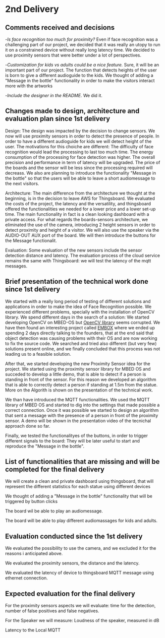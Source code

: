 # 2nd Delivery

## Comments received and decisions

-*Is face recognition too much for proximity?*
Even if face recognition was a challenging part of our project, we decided that it was really an utopy to run it on a constrained device without really long latency time. We decided to use proximity sensors that were better under a lot of perspectives.

-*Customization for kids vs adults could be a nice feature.*
Sure, it will be an important part of our project. The function that detects heights of the user is born to give a different audioguide to the kids.  We thought of adding a "Message in the bottle" functionality in order to make the visitors interact more with the artworks

-*Include the designer in the README.*
We did it.


## Changes made to design, architecture and evaluation plan since 1st delivery
Design: The design was impacted by the decision to change sensors. We now will use proximity sensors in order to detect the presence of people. In order to have a different audioguide for kids we will detect height of the user. The motivations for this choiche are different: The difficulty of face recognition would lead the processing to last too much time. The energy consumption of the processing for face detection was higher. The overall precision and performance in term of latency will be upgraded. The price of the boards and the sensor will be less since the processing required will decreass.
We also are planning to introduce the functionality "Message in the bottle" so that the users will be able to leave a short audiomessage to the next visitors. 

Architecture:
The main difference from the architecture we thought at the beginning, is in the decision to leave AWS for Thingsboard. We evaluated the costs of the project, the latency and the versatility, and thingsboard offered the functionalities we needed for a lower price and a lower set-up time. The main functionality in fact is a clean looking dashboard with a private access.
For what regards the boards-sensors architecture, we eliminated the use of the camera, introducing 2 height sensors in order to detect proximity and height of a visitor. We will also use the speaker via the AUDIO-OUT AUX port of the board. We will then introduce the buttons for the Message functionalit.

Evaluation: 
Some evaluation of the new sensors include the sensor detection distance and latency.
The evaluation process of the cloud service remains the same with Thingsboard: we will test the latency of the mqtt messages.

## Brief presentation of the technical work done since 1st delivery
We started with a really long period of testing of different solutions and applications in order to make the idea of Face Recognition possible. We experienced different problems, specially with the installation of OpenCV library. We spend different days in the search of a solution: We started developing OpenCV on MBED-OS but [OpenCV library](https://os.mbed.com/users/joeverbout/code/main/) seems corrupted. We have then found an interesting project called [EMBOX](https://github.com/embox/embox) where we ended up spending 2 days directly talking to the founders, that at the end said that object detection was causing problems with their OS and are now working to fix the source code. We searched and tried also different (but very few) solutions present online, and we finally concluded that this process was not leading us to a feasible solution.

After that, we started developing the new Proximity Sensor idea for the project. We started using the proximity sensor library for MBED OS and succeded to develop a little demo, that is able to detect if a person is standing in front of the sensor. For this reason we developed an algorithm that is able to correctly detect a person if standing at 1.5m from the statue. More on the Algorith is shown on the presentation of the technical work.

We than have introduced the MQTT functionalities. We used the MQTT library of MBED OS and started to dig into the settings that made possible a correct connection. Once it was possible we started to design an algorithm that sent a message with the presence of a person in front of the proximity sensor. A demo will be shown in the presentation video of the tecnichal approach done so far. 

Finally, we tested the functionalityes of the buttons, in order to trigger different signals to the board: They will be later useful to start and reproduce the "Message in the bottle".

## List of functionalities that are missing and will be completed for the final delivery
We will create a clean and private dashboard using thingsboard, that will represent the different statistics for each statue using different devices

We thought of adding a "Message in the bottle" functionality that will be triggered by button clicks

The board wil be able to play an audiomessage.

The board will be able to play different audiomassages for kids and adults.


## Evaluation conducted since the 1st delivery

We evaluated the possibility to use the camera, and we excluded it for the reasons i anticipated above.

We evaluated the proximity sensors, the distance and the latency.

We evaluated the latency of device to thingsboard MQTT message using ethernet connection.

## Expected evaluation for the final delivery

For the proximity sensors aspects we will evaluate: time for the detection, number of false positives and false negatives.

For the Speaker we will measure: Loudness of the speaker, measured in dB

Latency to the Local MQTT

